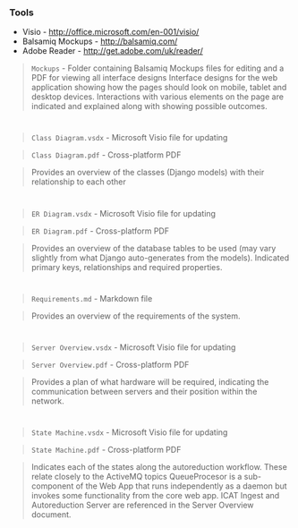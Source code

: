 ### Tools
* Visio - http://office.microsoft.com/en-001/visio/
* Balsamiq Mockups - http://balsamiq.com/
* Adobe Reader - http://get.adobe.com/uk/reader/

> `Mockups` - Folder containing Balsamiq Mockups files for editing and a PDF for viewing all interface designs
> Interface designs for the web application showing how the pages should look on mobile, tablet and desktop devices.
> Interactions with various elements on the page are indicated and explained along with showing possible outcomes.  

# 

> `Class Diagram.vsdx` - Microsoft Visio file for updating

> `Class Diagram.pdf` - Cross-platform PDF

> Provides an overview of the classes (Django models) with their relationship to each other

# 

> `ER Diagram.vsdx` - Microsoft Visio file for updating

> `ER Diagram.pdf` - Cross-platform PDF

> Provides an overview of the database tables to be used (may vary slightly from what Django auto-generates from the models).
> Indicated primary keys, relationships and required properties.

# 

> `Requirements.md` - Markdown file

> Provides an overview of the requirements of the system.

# 

> `Server Overview.vsdx` - Microsoft Visio file for updating

> `Server Overview.pdf` - Cross-platform PDF

> Provides a plan of what hardware will be required, indicating the communication between servers and their position within the network.

# 

> `State Machine.vsdx` - Microsoft Visio file for updating

> `State Machine.pdf` - Cross-platform PDF

> Indicates each of the states along the autoreduction workflow. These relate closely to the ActiveMQ topics 
> QueueProcesor is a sub-component of the Web App that runs independently as a daemon but invokes some functionality from the core web app.
> ICAT Ingest and Autoreduction Server are referenced in the Server Overview document. 
